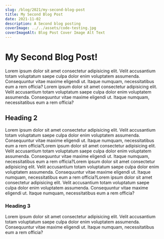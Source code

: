 ```yaml
---
slug: /blog/2021/my-second-blog-post
title: My Second Blog Post
date: 2021-11-02
description: A Second blog posting
coverImage: ../../assets/code-testing.jpg
coverImageAlt: Blog Post Cover Image Alt Text
---
```

# My Second Blog Post!

Lorem ipsum dolor sit amet consectetur adipisicing elit. Velit accusantium totam voluptatum saepe culpa dolor enim voluptatem assumenda. Consequuntur vitae maxime eligendi ut. Itaque numquam, necessitatibus eum a rem officia? Lorem ipsum dolor sit amet consectetur adipisicing elit. Velit accusantium totam voluptatum saepe culpa dolor enim voluptatem assumenda. Consequuntur vitae maxime eligendi ut. Itaque numquam, necessitatibus eum a rem officia?

## Heading 2

Lorem ipsum dolor sit amet consectetur adipisicing elit. Velit accusantium totam voluptatum saepe culpa dolor enim voluptatem assumenda. Consequuntur vitae maxime eligendi ut. Itaque numquam, necessitatibus eum a rem officia?Lorem ipsum dolor sit amet consectetur adipisicing elit. Velit accusantium totam voluptatum saepe culpa dolor enim voluptatem assumenda. Consequuntur vitae maxime eligendi ut. Itaque numquam, necessitatibus eum a rem officia?Lorem ipsum dolor sit amet consectetur adipisicing elit. Velit accusantium totam voluptatum saepe culpa dolor enim voluptatem assumenda. Consequuntur vitae maxime eligendi ut. Itaque numquam, necessitatibus eum a rem officia?Lorem ipsum dolor sit amet consectetur adipisicing elit. Velit accusantium totam voluptatum saepe culpa dolor enim voluptatem assumenda. Consequuntur vitae maxime eligendi ut. Itaque numquam, necessitatibus eum a rem officia?

### Heading 3

Lorem ipsum dolor sit amet consectetur adipisicing elit. Velit accusantium totam voluptatum saepe culpa dolor enim voluptatem assumenda. Consequuntur vitae maxime eligendi ut. Itaque numquam, necessitatibus eum a rem officia?